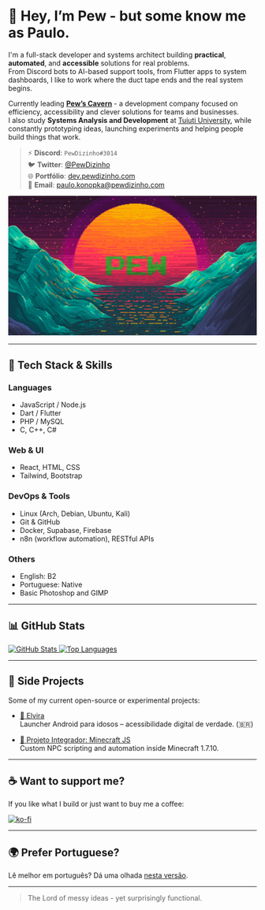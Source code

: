 # 💜 Hey, I’m **Pew** - but some know me as Paulo.

I'm a full-stack developer and systems architect building **practical**, **automated**, and **accessible** solutions for real problems.  
From Discord bots to AI-based support tools, from Flutter apps to system dashboards, I like to work where the duct tape ends and the real system begins.

Currently leading **[Pew’s Cavern](https://github.com/Pews-Cavern)** - a development company focused on efficiency, accessibility and clever solutions for teams and businesses.  
I also study **Systems Analysis and Development** at [Tuiuti University](https://tuiuti.edu.br/), while constantly prototyping ideas, launching experiments and helping people build things that work.

> ⚡ **Discord**: `PewDizinho#3014`  
> 🐦 **Twitter**: [@PewDizinho](https://x.com/PewDizinho)  
> 🌐 **Portfólio**: [dev.pewdizinho.com](https://dev.pewdizinho.com/portfolio/)  
> 📧 **Email**: [paulo.konopka@pewdizinho.com](mailto:paulo.konopka@pewdizinho.com)


<img src="Background.png" width="700px" alt="Retro Pixel Art background with PEW logo" />

---

## 🚀 Tech Stack & Skills

### Languages  
- JavaScript / Node.js  
- Dart / Flutter  
- PHP / MySQL  
- C, C++, C#

### Web & UI  
- React, HTML, CSS  
- Tailwind, Bootstrap

### DevOps & Tools  
- Linux (Arch, Debian, Ubuntu, Kali)  
- Git & GitHub  
- Docker, Supabase, Firebase  
- n8n (workflow automation), RESTful APIs

### Others  
- English: B2  
- Portuguese: Native  
- Basic Photoshop and GIMP

---

## 📊 GitHub Stats

<a href="https://github.com/PewDizinho">
  <img src="https://github-readme-stats.vercel.app/api?username=PewDizinho&include_all_commits=true&count_private=true&show_icons=true&line_height=20&title_color=2B5BBD&icon_color=1124BB&text_color=A1A1A1&bg_color=0,000000,130F40" alt="GitHub Stats"/>
</a>

<a href="https://github.com/PewDizinho">
  <img src="https://github-readme-stats.vercel.app/api/top-langs?username=PewDizinho&show_icons=true&locale=en&layout=compact&theme=chartreuse-dark" alt="Top Languages" width=355px/>
</a>

---

## 🔨 Side Projects

Some of my current open-source or experimental projects:

- [🧓 Elvira](https://github.com/Pews-Cavern/Elvira)  
  Launcher Android para idosos – acessibilidade digital de verdade. (🇧🇷)

- [🧠 Projeto Integrador: Minecraft JS](https://github.com/Pews-Cavern/Projeto-Integrador-UTP3)  
  Custom NPC scripting and automation inside Minecraft 1.7.10.

---

## ☕ Want to support me?

If you like what I build or just want to buy me a coffee:

[![ko-fi](https://ko-fi.com/img/githubbutton_sm.svg)](https://ko-fi.com/E1E1BAPMC)

---

## 🌍 Prefer Portuguese?

Lê melhor em português? Dá uma olhada [nesta versão](https://github.com/PewDizinho/PewDizinho/blob/main/README-br.md).

---

> The Lord of messy ideas - yet surprisingly functional.
